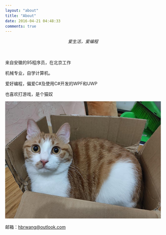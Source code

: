 ```yaml
---
layout: "about"
title: "About"
date: 2016-04-21 04:48:33
comments: true
---
```


<center>

*爱生活，爱编程*</center>
　

来自安徽的95程序员，在北京工作

机械专业，自学计算机。

爱好编程，偏爱C#及使用C#开发的WPF和UWP

也喜欢打游戏，是个猫奴

![滴滴](./index/didi.jpg)

邮箱：[hbrwang@outlook.com](mailto:hbrwang@outlook.com)